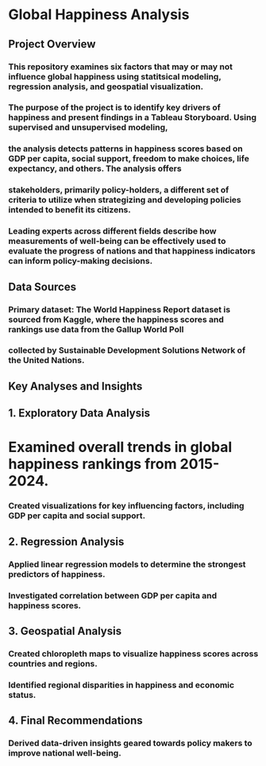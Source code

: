 # Global Happiness Analysis
## Project Overview
### This repository examines six factors that may or may not influence global happiness using statitsical modeling, regression analysis, and geospatial visualization. 
### The purpose of the project is to identify key drivers of happiness and present findings in a Tableau Storyboard. Using supervised and unsupervised modeling, 
### the analysis detects patterns in happiness scores based on GDP per capita, social support, freedom to make choices, life expectancy, and others. The analysis offers
### stakeholders, primarily policy-holders, a different set of criteria to utilize when strategizing and developing policies intended to benefit its citizens.
### Leading experts across different fields describe how measurements of well-being can be effectively used to evaluate the progress of nations and that happiness indicators can inform policy-making decisions.
## Data Sources
### Primary dataset: The World Happiness Report dataset is sourced from Kaggle, where the happiness scores and rankings use data from the Gallup World Poll
### collected by Sustainable Development Solutions Network of the United Nations. 
## Key Analyses and Insights
## 1. Exploratory Data Analysis
# Examined overall trends in global happiness rankings from 2015-2024. 
### Created visualizations for key influencing factors, including GDP per capita and social support.
## 2. Regression Analysis
### Applied linear regression models to determine the strongest predictors of happiness.
### Investigated correlation between GDP per capita and happiness scores.
## 3. Geospatial Analysis
### Created chloropleth maps to visualize happiness scores across countries and regions.
### Identified regional disparities in happiness and economic status. 
## 4. Final Recommendations
### Derived data-driven insights geared towards policy makers to improve national well-being.
